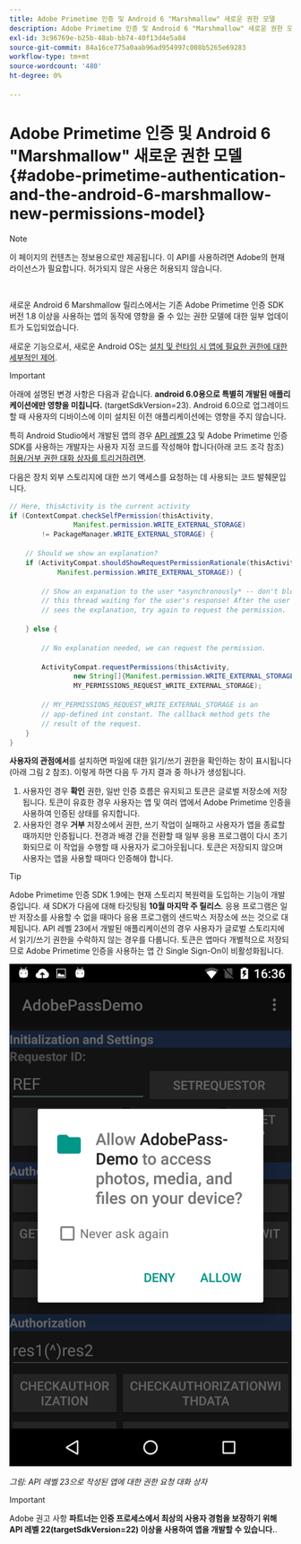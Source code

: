 ```yaml
---
title: Adobe Primetime 인증 및 Android 6 "Marshmallow" 새로운 권한 모델
description: Adobe Primetime 인증 및 Android 6 "Marshmallow" 새로운 권한 모델
exl-id: 3c96769e-b25b-48ab-bb74-40f13d4e5a84
source-git-commit: 84a16ce775a0aab96ad954997c008b5265e69283
workflow-type: tm+mt
source-wordcount: '480'
ht-degree: 0%

---
```


# Adobe Primetime 인증 및 Android 6 &quot;Marshmallow&quot; 새로운 권한 모델 {#adobe-primetime-authentication-and-the-android-6-marshmallow-new-permissions-model}

>[!NOTE]
>
>이 페이지의 컨텐츠는 정보용으로만 제공됩니다. 이 API를 사용하려면 Adobe의 현재 라이선스가 필요합니다. 허가되지 않은 사용은 허용되지 않습니다.

</br>

새로운 Android 6 Marshmallow 릴리스에서는 기존 Adobe Primetime 인증 SDK 버전 1.8 이상을 사용하는 앱의 동작에 영향을 줄 수 있는 권한 모델에 대한 일부 업데이트가 도입되었습니다.

새로운 기능으로서, 새로운 Android OS는 [설치 및 런타임 시 앱에 필요한 권한에 대한 세부적인 제어](https://developer.android.com/about/versions/marshmallow/android-6.0-changes.html).

>[!IMPORTANT]
>
>아래에 설명된 변경 사항은 다음과 같습니다. **android 6.0용으로 특별히 개발된 애플리케이션에만 영향을 미칩니다.** (targetSdkVersion=23). Android 6.0으로 업그레이드할 때 사용자의 디바이스에 이미 설치된 이전 애플리케이션에는 영향을 주지 않습니다.


특히 Android Studio에서 개발된 앱의 경우 [API 레벨 23](http://developer.android.com/sdk/api_diff/23/changes.html) 및 Adobe Primetime 인증 SDK를 사용하는 개발자는 사용자 지정 코드를 작성해야 합니다(아래 코드 조각 참조) [허용/거부 권한 대화 상자를 트리거하려면](https://developer.android.com/training/permissions/requesting.html).

다음은 장치 외부 스토리지에 대한 쓰기 액세스를 요청하는 데 사용되는 코드 발췌문입니다.

```java
// Here, thisActivity is the current activity
if (ContextCompat.checkSelfPermission(thisActivity,
                Manifest.permission.WRITE_EXTERNAL_STORAGE)
        != PackageManager.WRITE_EXTERNAL_STORAGE) {

    // Should we show an explanation?
    if (ActivityCompat.shouldShowRequestPermissionRationale(thisActivity,
            Manifest.permission.WRITE_EXTERNAL_STORAGE)) {

        // Show an expanation to the user *asynchronously* -- don't block
        // this thread waiting for the user's response! After the user
        // sees the explanation, try again to request the permission.

    } else {

        // No explanation needed, we can request the permission.

        ActivityCompat.requestPermissions(thisActivity,
                new String[]{Manifest.permission.WRITE_EXTERNAL_STORAGE},
                MY_PERMISSIONS_REQUEST_WRITE_EXTERNAL_STORAGE);

        // MY_PERMISSIONS_REQUEST_WRITE_EXTERNAL_STORAGE is an
        // app-defined int constant. The callback method gets the
        // result of the request.
    }
}
```




**사용자의 관점에서**&#x200B;를 설치하면 파일에 대한 읽기/쓰기 권한을 확인하는 창이 표시됩니다(아래 그림 2 참조). 이렇게 하면 다음 두 가지 결과 중 하나가 생성됩니다.

1. 사용자인 경우 **확인** 권한, 일반 인증 흐름은 유지되고 토큰은 글로벌 저장소에 저장됩니다. 토큰이 유효한 경우 사용자는 앱 및 여러 앱에서 Adobe Primetime 인증을 사용하여 인증된 상태를 유지합니다.
1. 사용자인 경우 **거부** 저장소에서 권한, 쓰기 작업이 실패하고 사용자가 앱을 종료할 때까지만 인증됩니다. 전경과 배경 간을 전환할 때 일부 응용 프로그램이 다시 초기화되므로 이 작업을 수행할 때 사용자가 로그아웃됩니다. 토큰은 저장되지 않으며 사용자는 앱을 사용할 때마다 인증해야 합니다.


>[!TIP]
>
>Adobe Primetime 인증 SDK 1.9에는 현재 스토리지 복원력을 도입하는 기능이 개발 중입니다. 새 SDK가 다음에 대해 타깃팅됨 **10월 마지막 주 릴리스**. 응용 프로그램은 일반 저장소를 사용할 수 없을 때마다 응용 프로그램의 샌드박스 저장소에 쓰는 것으로 대체됩니다. API 레벨 23에서 개발된 애플리케이션의 경우 사용자가 글로벌 스토리지에서 읽기/쓰기 권한을 수락하지 않는 경우를 다룹니다. 토큰은 앱마다 개별적으로 저장되므로 Adobe Primetime 인증을 사용하는 앱 간 Single Sign-On이 비활성화됩니다.


![](assets/android-permissions-request.png)

*그림: API 레벨 23으로 작성된 앱에 대한 권한 요청 대화 상자*

>[!IMPORTANT]
>
> Adobe 권고 사항 **파트너는 인증 프로세스에서 최상의 사용자 경험을 보장하기 위해 API 레벨 22(targetSdkVersion=22) 이상을 사용하여 앱을 개발할 수 있습니다.**.
